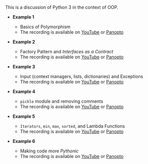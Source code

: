 This is a discussion of Python 3 in the context of OOP.

  - **Example 1**
    - Basics of Polymorphism
    - The recording is available on
      [YouTube](https://youtu.be/oigVRpyIZbc)
      or
      [Panopto](https://odu.hosted.panopto.com/Panopto/Pages/Viewer.aspx?id=2a77eeb3-8581-4a64-8f15-b302011b242d)

  - **Example 2**
    - Factory Pattern and *Interfaces as a Contract*
    - The recording is available on
      [YouTube](https://youtu.be/XxxldY6ODcw)
      or
      [Panopto](https://odu.hosted.panopto.com/Panopto/Pages/Viewer.aspx?id=ecf2ca08-5570-462c-9cc8-b302011b389f)

  - **Example 3** 
    - Input (context managers, lists, dictionaries) and Exceptions
    - The recording is available on
      [YouTube](https://youtu.be/8moFIGd9dG8)
      or
      [Panopto](https://odu.hosted.panopto.com/Panopto/Pages/Viewer.aspx?id=52c0f30f-cc66-4fa7-b98b-b302011b55cf)

  - **Example 4**
    - `pickle` module and removing comments
    - The recording is available on
      [YouTube](https://youtu.be/kYaW9R7wN9c)
      or
      [Panopto](https://odu.hosted.panopto.com/Panopto/Pages/Viewer.aspx?id=8a57cbe0-01cf-47b5-9729-b302011b6b4b)

  - **Example 5**
    - `Iterators`, `min`, `max`, `sorted`, and Lambda Functions
    - The recording is available on
      [YouTube](https://youtu.be/jGiyWep3t9M)
      or
      [Panopto](https://odu.hosted.panopto.com/Panopto/Pages/Viewer.aspx?id=16347cdb-efc2-4659-b2b7-b302011b8a34)

  - **Example 6**
    - Making code more *Pythonic*
    - The recording is available on
      [YouTube](https://youtu.be/nUhLM07pHMg)
      or
      [Panopto](https://odu.hosted.panopto.com/Panopto/Pages/Viewer.aspx?id=6f7495ac-36ff-4962-8813-b302011b9f59)

